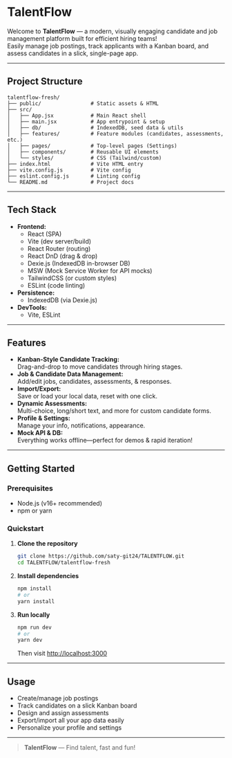 #  TalentFlow

Welcome to **TalentFlow** — a modern, visually engaging candidate and job management platform built for efficient hiring teams!  
Easily manage job postings, track applicants with a Kanban board, and assess candidates in a slick, single-page app.

---

##  Project Structure

```
talentflow-fresh/
├── public/                # Static assets & HTML
├── src/
│   ├── App.jsx            # Main React shell
│   ├── main.jsx           # App entrypoint & setup
│   ├── db/                # IndexedDB, seed data & utils
│   ├── features/          # Feature modules (candidates, assessments, etc.)
│   ├── pages/             # Top-level pages (Settings)
│   ├── components/        # Reusable UI elements
│   └── styles/            # CSS (Tailwind/custom)
├── index.html             # Vite HTML entry
├── vite.config.js         # Vite config
├── eslint.config.js       # Linting config
└── README.md              # Project docs
```

---

##  Tech Stack

- **Frontend:**  
  -  React (SPA)
  -  Vite (dev server/build)
  -  React Router (routing)
  -  React DnD (drag & drop)
  -  Dexie.js (IndexedDB in-browser DB)
  -  MSW (Mock Service Worker for API mocks)
  -  TailwindCSS (or custom styles)
  -  ESLint (code linting)
- **Persistence:**  
  -  IndexedDB (via Dexie.js)
- **DevTools:**  
  -  Vite, ESLint

---

##  Features

-  **Kanban-Style Candidate Tracking:**  
  Drag-and-drop to move candidates through hiring stages.
-  **Job & Candidate Data Management:**  
  Add/edit jobs, candidates, assessments, & responses.
-  **Import/Export:**  
  Save or load your local data, reset with one click.
-  **Dynamic Assessments:**  
  Multi-choice, long/short text, and more for custom candidate forms.
-  **Profile & Settings:**  
  Manage your info, notifications, appearance.
-  **Mock API & DB:**  
  Everything works offline—perfect for demos & rapid iteration!

---

##  Getting Started

###  Prerequisites

- Node.js (v16+ recommended)
- npm or yarn

###  Quickstart

1. **Clone the repository**
   ```bash
   git clone https://github.com/saty-git24/TALENTFLOW.git
   cd TALENTFLOW/talentflow-fresh
   ```

2. **Install dependencies**
   ```bash
   npm install
   # or
   yarn install
   ```

3. **Run locally**
   ```bash
   npm run dev
   # or
   yarn dev
   ```
   Then visit [http://localhost:3000](http://localhost:3000) 

---

##  Usage

- Create/manage job postings
- Track candidates on a slick Kanban board
- Design and assign assessments
- Export/import all your app data easily
- Personalize your profile and settings

---




> **TalentFlow** — Find talent, fast and fun! 

